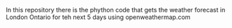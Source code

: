 In this repository there is the phython code that gets the weather forecast in London Ontario for teh next 5 days using openweathermap.com
